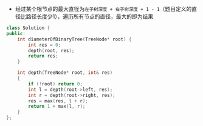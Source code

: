 * 经过某个根节点的最大直径为`左子树深度 + 右子树深度 + 1 - 1`（题目定义的直径比路径长度少1），遍历所有节点的直径，最大的即为结果

```cpp
class Solution {
public:
    int diameterOfBinaryTree(TreeNode* root) {
        int res = 0;
        depth(root, res);
        return res;
    }

    int depth(TreeNode* root, int& res)
    {
        if (!root) return 0;
        int l = depth(root->left, res);
        int r = depth(root->right, res);
        res = max(res, l + r);
        return 1 + max(l, r);
    }
};
```
